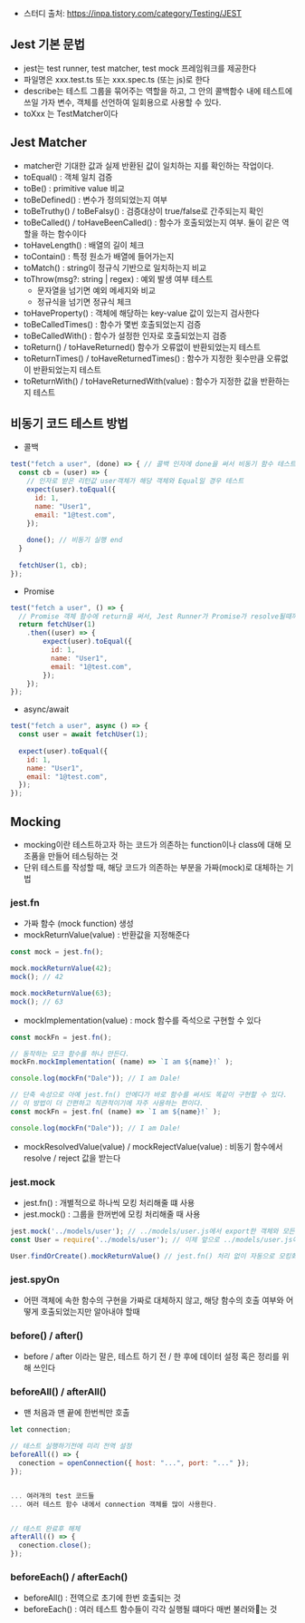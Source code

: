 - 스터디 출처: https://inpa.tistory.com/category/Testing/JEST

## Jest 기본 문법
- jest는 test runner, test matcher, test mock 프레임워크를 제공한다
- 파일명은 xxx.test.ts 또는 xxx.spec.ts (또는 js)로 한다
- describe는 테스트 그룹을 묶어주는 역할을 하고, 그 안의 콜백함수 내에 테스트에 쓰일 가자 변수, 객체를 선언하여 일회용으로 사용할 수 있다.
- toXxx 는 TestMatcher이다

## Jest Matcher
- matcher란 기대한 값과 실제 반환된 값이 일치하는 지를 확인하는 작업이다.
- toEqual() : 객체 일치 검증
- toBe() : primitive value 비교
- toBeDefined() : 변수가 정의되었는지 여부
- toBeTruthy() / toBeFalsy() : 검증대상이 true/false로 간주되는지 확인
- toBeCalled() / toHaveBeenCalled() : 함수가 호출되었는지 여부. 둘이 같은 역할을 하는 함수이다
- toHaveLength() : 배열의 길이 체크
- toContain() : 특정 원소가 배열에 들어가는지
- toMatch() : string이 정규식 기반으로 일치하는지 비교
- toThrow(msg?: string | regex) : 예외 발생 여부 테스트
  - 문자열을 넘기면 예외 메세지와 비교
  - 정규식을 넘기면 정규식 체크
- toHaveProperty() : 객체에 해당하는 key-value 값이 있는지 검사한다
- toBeCalledTimes() : 함수가 몇번 호출되었는지 검증
- toBeCalledWith() : 함수가 설정한 인자로 호출되었는지 검증
- toReturn() / toHaveReturned() 함수가 오류없이 반환되었는지 테스트
- toReturnTimes() / toHaveReturnedTimes() : 함수가 지정한 횟수만큼 오류없이 반환되었는지 테스트
- toReturnWith() / toHaveReturnedWith(value) : 함수가 지정한 값을 반환하는지 테스트

## 비동기 코드 테스트 방법
- 콜백
```javascript
test("fetch a user", (done) => { // 콜백 인자에 done을 써서 비동기 함수 테스트임을 반드시 명시 !!
  const cb = (user) => {
    // 인자로 받은 리턴값 user객체가 해당 객체와 Equal일 경우 테스트
    expect(user).toEqual({ 
      id: 1,
      name: "User1",
      email: "1@test.com",
    });
    
    done(); // 비동기 실행 end
  }
  
  fetchUser(1, cb);
});
```
- Promise
```javascript
test("fetch a user", () => {
  // Promise 객체 함수에 return을 써서, Jest Runner가 Promise가 resolve될때까지 기다려 주게 한다.
  return fetchUser(1) 
  	.then((user) => {
        expect(user).toEqual({
          id: 1,
          name: "User1",
          email: "1@test.com",
    	});
  	});
});
```
- async/await
```javascript
test("fetch a user", async () => {
  const user = await fetchUser(1);
  
  expect(user).toEqual({
    id: 1,
    name: "User1",
    email: "1@test.com",
  });
});
```
## Mocking
- mocking이란 테스트하고자 하는 코드가 의존하는 function이나 class에 대해 모조품을 만들어 테스팅하는 것
- 단위 테스트를 작성할 때, 해당 코드가 의존하는 부분을 가짜(mock)로 대체하는 기법
### jest.fn
- 가짜 함수 (mock function) 생성
- mockReturnValue(value) : 반환값을 지정해준다
```javascript
const mock = jest.fn();

mock.mockReturnValue(42);
mock(); // 42

mock.mockReturnValue(63);
mock(); // 63
```
- mockImplementation(value) : mock 함수를 즉석으로 구현할 수 있다
```javascript
const mockFn = jest.fn();

// 동작하는 모크 함수를 하나 만든다.
mockFn.mockImplementation( (name) => `I am ${name}!` ); 

console.log(mockFn("Dale")); // I am Dale!
```
```javascript
// 단축 속성으로 아예 jest.fn() 안에다가 바로 함수를 써서도 똑같이 구현할 수 있다.
// 이 방법이 더 간편하고 직관적이기에 자주 사용하는 편이다.
const mockFn = jest.fn( (name) => `I am ${name}!` );

console.log(mockFn("Dale")); // I am Dale!
```
- mockResolvedValue(value) / mockRejectValue(value) : 비동기 함수에서 resolve / reject 값을 받는다
### jest.mock
- jest.fn() : 개별적으로 하나씩 모킹 처리해줄 떄 사용
- jest.mock() : 그룹을 한꺼번에 모킹 처리해줄 때 사용
```javascript
jest.mock('../models/user'); // ../models/user.js에서 export한 객체와 모든 내부요소들을 그룹 모킹화 한다.
const User = require('../models/user'); // 이제 앞으로 ../models/user.js에서 꺼내 쓰는 요소들은 모두 모킹화 된 것들이다.

User.findOrCreate().mockReturnValue() // jest.fn() 처리 없이 자동으로 모킹화 되어있어 바로 사용하면 된다.
```
### jest.spyOn
- 어떤 객체에 속한 함수의 구현을 가짜로 대체하지 않고, 해당 함수의 호출 여부와 어떻게 호출되었는지만 알아내야 할때
### before() / after()
- before / after 이라는 말은, 테스트 하기 전 / 한 후에 데이터 설정 혹은 정리를 위해 쓰인다
### beforeAll() / afterAll()
- 맨 처음과 맨 끝에 한번씩만 호출
```javascript
let connection;

// 테스트 실행하기전에 미리 전역 설정
beforeAll(() => {
  conection = openConnection({ host: "...", port: "..." });
});


... 여러개의 test 코드들
... 여러 테스트 함수 내에서 connection 객체를 많이 사용한다.


// 테스트 완료후 해체
afterAll(() => {
  conection.close();
});
```
### beforeEach() / afterEach()
- beforeAll() : 전역으로 초기에 한번 호출되는 것
- beforeEach() : 여러 테스트 함수들이 각각 실행될 떄마다 매번 불러와는 것 
